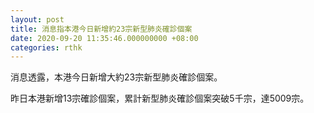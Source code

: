 ```yaml
---
layout: post
title: 消息指本港今日新增約23宗新型肺炎確診個案
date: 2020-09-20 11:35:46.000000000 +08:00
categories: rthk
---
```


消息透露，本港今日新增大約23宗新型肺炎確診個案。

昨日本港新增13宗確診個案，累計新型肺炎確診個案突破5千宗，達5009宗。
